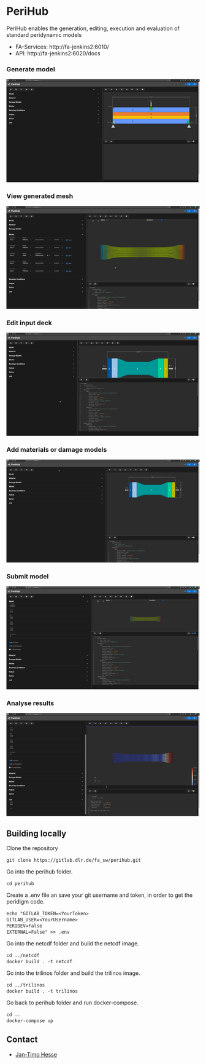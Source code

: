 # PeriHub
PeriHub enables the generation, editing, execution and evaluation of standard peridynamic models

- FA-Services: http://fa-jenkins2:6010/
- API: http://fa-jenkins2:6020/docs

### Generate model
![](doc/gif/generateModel.gif)
### View generated mesh
![](doc/gif/viewMesh.gif)
### Edit input deck
![](doc/gif/editInputDeck.gif)
### Add materials or damage models
![](doc/gif/addMaterialDamage.gif)
### Submit model
![](doc/gif/runModel.gif)
### Analyse results
![](doc/gif/analyseResults.gif)


## Building locally
Clone the repository
```
git clone https://gitlab.dlr.de/fa_sw/perihub.git
```
Go into the perihub folder.
```
cd perihub
```
Create a .env file an save your git username and token, in order to get the peridigm code.
```
echo "GITLAB_TOKEN=<YourToken>
GITLAB_USER=<YourUsername>
PERIDEV=False
EXTERNAL=False" >> .env
```
Go into the netcdf folder and build the netcdf image.
```
cd ../netcdf
docker build . -t netcdf
```
Go into the trilinos folder and build the trilinos image.
```
cd ../trilinos
docker build . -t trilinos
```
Go back to perihub folder and run docker-compose.
```
cd ..
docker-compose up
```
## Contact
* [Jan-Timo Hesse](mailto:Jan-Timo.Hesse@dlr.de)
